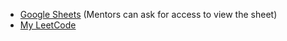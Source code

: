 - [Google Sheets](https://docs.google.com/spreadsheets/d/1KAW5Prna518Atb2D4S2TU677Cd_NmAJVwcLPyaiR5SY/edit?usp=sharing) (Mentors can ask for access to view the sheet)
- [My LeetCode](https://leetcode.com/u/Aitweh/)
